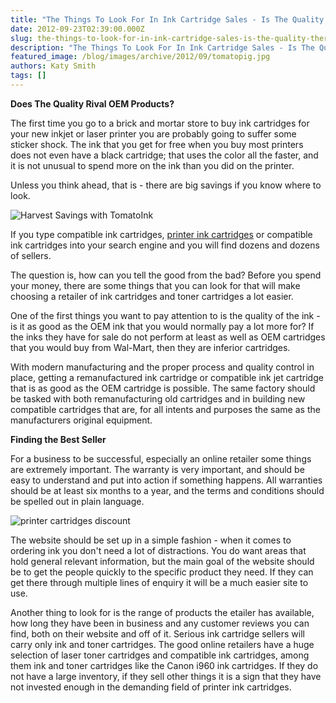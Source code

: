 ```yaml
---
title: "The Things To Look For In Ink Cartridge Sales - Is The Quality There?"
date: 2012-09-23T02:39:00.000Z
slug: the-things-to-look-for-in-ink-cartridge-sales-is-the-quality-there
description: "The Things To Look For In Ink Cartridge Sales - Is The Quality There?"
featured_image: /blog/images/archive/2012/09/tomatopig.jpg
authors: Katy Smith
tags: []
---
```


**Does The Quality Rival OEM Products?**

The first time you go to a brick and mortar store to buy ink cartridges for your new inkjet or laser printer you are probably going to suffer some sticker shock. The ink that you get for free when you buy most printers does not even have a black cartridge; that uses the color all the faster, and it is not unusual to spend more on the ink than you did on the printer.

Unless you think ahead, that is - there are big savings if you know where to look.

![Harvest Savings with TomatoInk](/blog/images/archive/2013/06/generic_01-632x234.png)

If you type compatible ink cartridges, [printer ink cartridges](https://www.tomatoink.com/) or compatible ink cartridges into your search engine and you will find dozens and dozens of sellers.

The question is, how can you tell the good from the bad? Before you spend your money, there are some things that you can look for that will make choosing a retailer of ink cartridges and toner cartridges a lot easier.

One of the first things you want to pay attention to is the quality of the ink - is it as good as the OEM ink that you would normally pay a lot more for? If the inks they have for sale do not perform at least as well as OEM cartridges that you would buy from Wal-Mart, then they are inferior cartridges.

With modern manufacturing and the proper process and quality control in place, getting a remanufactured ink cartridge or compatible ink jet cartridge that is as good as the OEM cartridge is possible. The same factory should be tasked with both remanufacturing old cartridges and in building new compatible cartridges that are, for all intents and purposes the same as the manufacturers original equipment.

**Finding the Best Seller**

For a business to be successful, especially an online retailer some things are extremely important. The warranty is very important, and should be easy to understand and put into action if something happens. All warranties should be at least six months to a year, and the terms and conditions should be spelled out in plain language.

![printer cartridges discount](/blog/images/archive/2013/05/generic-savings_01-632x234.png)

The website should be set up in a simple fashion - when it comes to ordering ink you don't need a lot of distractions. You do want areas that hold general relevant information, but the main goal of the website should be to get the people quickly to the specific product they need. If they can get there through multiple lines of enquiry it will be a much easier site to use.

Another thing to look for is the range of products the etailer has available, how long they have been in business and any customer reviews you can find, both on their website and off of it. Serious ink cartridge sellers will carry only ink and toner cartridges. The good online retailers have a huge selection of laser toner cartridges and compatible ink cartridges, among them ink and toner cartridges like the Canon i960 ink cartridges. If they do not have a large inventory, if they sell other things it is a sign that they have not invested enough in the demanding field of printer ink cartridges.